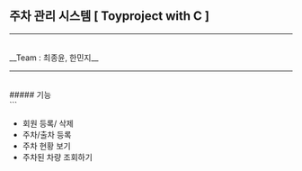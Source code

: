 ## 주차 관리 시스템 [ Toyproject with C ]

<hr>
<br>
__Team : 최종윤, 한민지__ 

<hr>
<br>
##### 기능<br>
```

- 회원 등록/ 삭제<br>
- 주차/출차 등록<br>
- 주차 현황 보기<br>
- 주차된 차량 조회하기<br>
